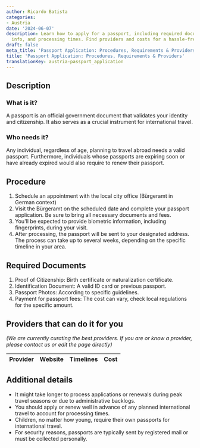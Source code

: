 ```yaml
---
author: Ricardo Batista
categories:
- Austria
date: '2024-06-07'
description: Learn how to apply for a passport, including required documents, biometric
  info, and processing times. Find providers and costs for a hassle-free experience.
draft: false
meta_title: 'Passport Application: Procedures, Requirements & Providers'
title: 'Passport Application: Procedures, Requirements & Providers'
translationKey: austria-passport_application
---
```



## Description
### What is it?
A passport is an official government document that validates your identity and citizenship. It also serves as a crucial instrument for international travel.

### Who needs it?
Any individual, regardless of age, planning to travel abroad needs a valid passport. Furthermore, individuals whose passports are expiring soon or have already expired would also require to renew their passport.


## Procedure
1. Schedule an appointment with the local city office (Bürgeramt in German context)
2. Visit the Bürgeramt on the scheduled date and complete your passport application. Be sure to bring all necessary documents and fees.
3. You'll be expected to provide biometric information, including fingerprints, during your visit.
4. After processing, the passport will be sent to your designated address. The process can take up to several weeks, depending on the specific timeline in your area.

## Required Documents
1. Proof of Citizenship: Birth certificate or naturalization certificate.
2. Identification Document: A valid ID card or previous passport.
3. Passport Photos: According to specific guidelines.
4. Payment for passport fees: The cost can vary, check local regulations for the specific amount.

## Providers that can do it for you

_(We are currently curating the best providers. If you are or know a provider, please contact us or edit the page directly)_

| Provider        |     Website     |     Timelines    |       Cost      |
| --------------- | --------------- |  :-------------: | :-------------: |

## Additional details

- It might take longer to process applications or renewals during peak travel seasons or due to administrative backlogs.
- You should apply or renew well in advance of any planned international travel to account for processing times.
- Children, no matter how young, require their own passports for international travel.
- For security reasons, passports are typically sent by registered mail or must be collected personally.